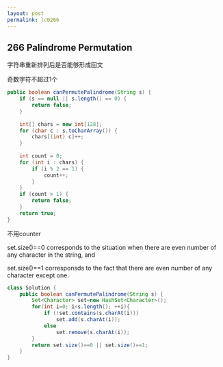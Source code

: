 ```yaml
---
layout: post
permalink: lc0266 
---
```


## 266 Palindrome Permutation

字符串重新排列后是否能够形成回文

奇数字符不超过1个
```java
public boolean canPermutePalindrome(String s) {
    if (s == null || s.length() == 0) {
        return false;
    }
    
    int[] chars = new int[128];
    for (char c : s.toCharArray()) {
        chars[(int) c]++;
    }
    
    int count = 0;
    for (int i : chars) {
        if (i % 2 == 1) {
            count++;
        }
    }
    if (count > 1) {
        return false;
    }
    return true;
}
```

不用counter

set.size()==0 corresponds to the situation when there are even number of any character in the string, and

set.size()==1 corresponsds to the fact that there are even number of any character except one.
```java
class Solution {
    public boolean canPermutePalindrome(String s) {
        Set<Character> set=new HashSet<Character>();
        for(int i=0; i<s.length(); ++i){
            if (!set.contains(s.charAt(i)))
                set.add(s.charAt(i));
            else 
                set.remove(s.charAt(i));
        }
        return set.size()==0 || set.size()==1;
    }
}
```